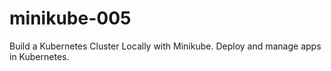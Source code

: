 # minikube-005
Build a Kubernetes Cluster Locally with Minikube. Deploy and manage apps in Kubernetes.
